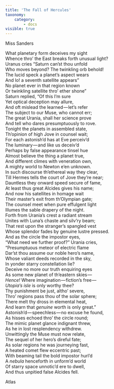 ```yaml
---
title: 'The Fall of Hercules'
taxonomy:
    category:
        - docs
visible: true
---
```


<div class="author">Miss Sanders</div>  
  
What planetary form deceives my sight  
Whence thro’ the East breaks forth unusual light?  
Uranus cries “Saturn can’st thou unfold  
Who moves beyond? The twinkling orb behold!  
The lucid speck a planet’s aspect wears  
And lo! a seventh satellite appears”  
No planet ever in that region known  
Or twinkling satellite thro’ ether shone”  
Saturn replied, “Of this I’m sure  
Yet optical deception may allure,  
And oft mislead the learned — let’s refer  
The subject to our Muse, who cannot err;  
The great Urania, shall her science prove  
And tell who dares presumptuously to rove.  
Tonight the planets in assembled state,  
Th’opinion of high Jove in counsel wait;  
For each astonish’d has at Eve perceiv’d  
The luminary — and like us deceiv’d  
Perhaps by false appearance tinsel hue  
Almost believe the thing a planet true,  
And different climes with veneration own,  
A mighty world to Newton e’en unknown.  
In such discourse th’ethereal way they clear,  
Till Hermes tells the court of Jove they’re near;  
Dauntless they onward speed secure of fame,  
At least thus great Alcides gives his name;  
And now his satellites in homage wait  
Their master’s exit from th’Olympian gate;  
The counsel meet when pure effulgent light  
Illumes the sable drapery of the night.  
Forth from Urania’s crest a radiant stream  
Unites with Luna’s chaste and silv’ry beam;  
That rest upon the stranger’s spangled vest  
Whose splendor fades by genuine lustre pressed.  
And as the circle the impostor eyes,  
“What need we further proof?” Urania cries,  
“Presumptuous meteor of electric flame  
Dar’st thou assume our noble hero’s name,  
Whose valiant deeds recorded in the sky,  
In yonder starry constellation lie?  
Deceive no more our truth enquiring eyes  
As some new planet of th’eastern skies —   
*Hence!* Where imagination — fiction’s free —   
*Utopia’s isle* is only worthy thee?  
Thy punishment be just, altho’ severe,  
Thro’ regions pass thou of the solar sphere;  
There melt thy dross in elemental heat,  
And learn that *genuine* worth is only great.”  
Astonish’d — speechless — no excuse he found,  
As hisses echoed thro’ the circle round;  
The mimic planet glance indignant threw,  
As he in lost resplendency withdrew.  
Unwittingly the Muse must now relate,  
The sequel of her hero’s direful fate;  
As solar regions he was journeying fast,  
A heated comet flew eccentric past;  
With beaming tail the bold impostor hurl’d  
A *nebula* henceforth in unform’d world  
Of starry space unnotic’d ere to dwell,  
And thus unpitied false Alcides fell.  
  
Atlas    
